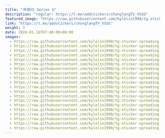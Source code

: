 ```yaml
---
title: "冲浪VS Series G"
description: "regular: https://t.me/addstickers/chonglangTV_VSSG"
featured_image: "https://raw.githubusercontent.com/kylelin1998/tg-sticker-spreading-worldwide-images/main/img/7602ce23-98ac-486c-96d3-e849be02f245.jpg"
link: "https://t.me/addstickers/chonglangTV_VSSG"
weight: 3
date: 2024-01-16T07:48:09+08:00
images:
  - https://raw.githubusercontent.com/kylelin1998/tg-sticker-spreading-worldwide-images/main/img/7602ce23-98ac-486c-96d3-e849be02f245.jpg
  - https://raw.githubusercontent.com/kylelin1998/tg-sticker-spreading-worldwide-images/main/img/70142c85-7cdd-4398-a105-e8a9afba3d5e.jpg
  - https://raw.githubusercontent.com/kylelin1998/tg-sticker-spreading-worldwide-images/main/img/00f2c9e3-bcd8-4579-a5fb-d4b5e4f81178.jpg
  - https://raw.githubusercontent.com/kylelin1998/tg-sticker-spreading-worldwide-images/main/img/d9b1e832-bd2c-4cda-8172-ddd62460abef.jpg
  - https://raw.githubusercontent.com/kylelin1998/tg-sticker-spreading-worldwide-images/main/img/a9034547-f522-491a-9a50-140aacb2ede7.jpg
  - https://raw.githubusercontent.com/kylelin1998/tg-sticker-spreading-worldwide-images/main/img/bf1116ad-9c30-4db5-b55b-e66dc6fe6fe1.jpg
  - https://raw.githubusercontent.com/kylelin1998/tg-sticker-spreading-worldwide-images/main/img/f4332136-8b64-449b-ae45-3693c1a44c0d.jpg
  - https://raw.githubusercontent.com/kylelin1998/tg-sticker-spreading-worldwide-images/main/img/16c3308e-6499-431c-b906-627239206e64.jpg
  - https://raw.githubusercontent.com/kylelin1998/tg-sticker-spreading-worldwide-images/main/img/9b94b82f-05bf-4ca0-b4f3-d387d746a11f.jpg
  - https://raw.githubusercontent.com/kylelin1998/tg-sticker-spreading-worldwide-images/main/img/7e273f34-6132-4dc2-b6ee-3e47027bd619.jpg
  - https://raw.githubusercontent.com/kylelin1998/tg-sticker-spreading-worldwide-images/main/img/9ded6573-6f35-4ae5-a6e2-a56d249dc1ab.jpg
  - https://raw.githubusercontent.com/kylelin1998/tg-sticker-spreading-worldwide-images/main/img/335e90f5-d8ed-4420-ac24-d7929d3f92ee.jpg
  - https://raw.githubusercontent.com/kylelin1998/tg-sticker-spreading-worldwide-images/main/img/1f1b69e9-3630-4e2d-9578-7619c4134356.jpg
  - https://raw.githubusercontent.com/kylelin1998/tg-sticker-spreading-worldwide-images/main/img/294f8a94-c53e-49f5-a621-fe56efcea3cf.jpg
  - https://raw.githubusercontent.com/kylelin1998/tg-sticker-spreading-worldwide-images/main/img/04ed2462-3be3-4468-8760-d09aa5dbf317.jpg
  - https://raw.githubusercontent.com/kylelin1998/tg-sticker-spreading-worldwide-images/main/img/121740f3-14c7-4141-8691-636fd6e413e0.jpg
  - https://raw.githubusercontent.com/kylelin1998/tg-sticker-spreading-worldwide-images/main/img/14b87770-eb8c-4c54-b0de-28955eaf37cb.jpg
  - https://raw.githubusercontent.com/kylelin1998/tg-sticker-spreading-worldwide-images/main/img/53f607b4-707d-4aae-8138-edee6ae6dfff.jpg
  - https://raw.githubusercontent.com/kylelin1998/tg-sticker-spreading-worldwide-images/main/img/2ef9f150-553a-4ffb-bd93-ced59839a097.jpg
  - https://raw.githubusercontent.com/kylelin1998/tg-sticker-spreading-worldwide-images/main/img/9db8d22e-f219-40d8-a8a5-56a884181887.jpg
---
```

